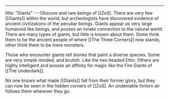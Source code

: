 ---
title: "Giants"
---Obscure and rare beings of [[Zol]]. There are very few [[Giants]] within the world, but archeologists have discovered evidence of ancient civilizations of the peculiar beings. Giants appear as very large humanoid like beings, and posses an innate connection to the natural world. There are many types of giants, but little is known about them. Some think them to be the ancient people of where [[The Three Corners]] now stands, other think them to be mere monsters.

Those who encounter giants tell stories that paint a diverse species. Some are very simple minded, and brutish. Like the two headed Ettin. Others are highly intelligent and posses an affinity for magic like the Fire Giants of [[The Underdark]].

No one knows what made [[Giants]] fall from their former glory, but they can now be seen in the hidden corners of [[Zol]]. An undeniable forlorn air follows them wherever they go.
